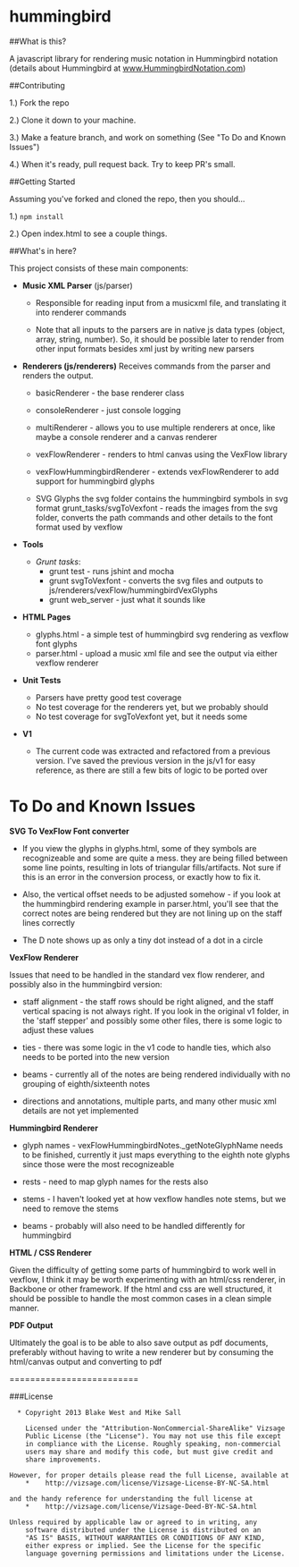 hummingbird
===========

##What is this?

A javascript library for rendering music notation in Hummingbird notation (details about Hummingbird at www.HummingbirdNotation.com)


##Contributing

1.) Fork the repo

2.) Clone it down to your machine.

3.) Make a feature branch, and work on something (See "To Do and Known Issues")

4.) When it's ready, pull request back. Try to keep PR's small.


##Getting Started

Assuming you've forked and cloned the repo, then you should...

1.) `npm install`

2.) Open index.html to see a couple things.

##What's in here?

This project consists of these main components:

* **Music XML Parser** (js/parser)

    * Responsible for reading input from a musicxml file, and translating it into renderer commands

    * Note that all inputs to the parsers are in native js data types (object, array, string, number). So, it should be possible later to render from other input formats besides xml just by writing new parsers

* **Renderers (js/renderers)**
        Receives commands from the parser and renders the output.

    * basicRenderer - the base renderer class
    * consoleRenderer - just console logging
    * multiRenderer - allows you to use multiple renderers at once, like maybe a console renderer and a canvas renderer
    * vexFlowRenderer - renders to html canvas using the VexFlow library
    * vexFlowHummingbirdRenderer - extends vexFlowRenderer to add support for hummingbird glyphs

    * SVG Glyphs
        the svg folder contains the hummingbird symbols in svg format
        grunt_tasks/svgToVexfont - reads the images from the svg folder,
        converts the path commands and other details to the font format used by vexflow

* **Tools**
    * *Grunt tasks*:
        * grunt test - runs jshint and mocha
        * grunt svgToVexfont - converts the svg files and outputs to js/renderers/vexFlow/hummingbirdVexGlyphs
        * grunt web_server - just what it sounds like

* **HTML Pages**
    * glyphs.html - a simple test of hummingbird svg rendering as vexflow font glyphs
    * parser.html - upload a music xml file and see the output via either vexflow renderer

* **Unit Tests**
    * Parsers have pretty good test coverage
    * No test coverage for the renderers yet, but we probably should
    * No test coverage for svgToVexfont yet, but it needs some

* **V1**
    * The current code was extracted and refactored from a previous version.
    I've saved the previous version in the js/v1 for easy reference, as
    there are still a few bits of logic to be ported over

To Do and Known Issues
======================

**SVG To VexFlow Font converter**

  * If you view the glyphs in glyphs.html, some of they symbols are recognizeable and some are quite a mess.
they are being filled between some line points, resulting in lots of triangular fills/artifacts.
Not sure if this is an error in the conversion process, or exactly how to fix it.

  * Also, the vertical offset needs to be adjusted somehow - if you look at the hummingbird rendering
example in parser.html, you'll see that the correct notes are being rendered but they are not lining
up on the staff lines correctly

  * The D note shows up as only a tiny dot instead of a dot in a circle

**VexFlow Renderer**

Issues that need to be handled in the standard vex flow renderer, and possibly also in the hummingbird version:

* staff alignment - the staff rows should be right aligned, and the staff vertical spacing is not always right.
If you look in the original v1 folder, in the 'staff stepper' and possibly some other files, there is some
logic to adjust these values

* ties - there was some logic in the v1 code to handle ties, which also needs to be ported into the new version

* beams - currently all of the notes are being rendered individually with no grouping of eighth/sixteenth notes

* directions and annotations, multiple parts, and many other music xml details are not yet implemented

**Hummingbird Renderer**

* glyph names - vexFlowHummingbirdNotes._getNoteGlyphName needs to be finished,
currently it just maps everything to the eighth note glyphs since those were the most recognizeable

* rests - need to map glyph names for the rests also

* stems - I haven't looked yet at how vexflow handles note stems, but we need to remove the stems

* beams - probably will also need to be handled differently for hummingbird

**HTML / CSS Renderer**

Given the difficulty of getting some parts of hummingbird to work well in vexflow, I think
it may be worth experimenting with an html/css renderer, in Backbone or other framework.
If the html and css are well structured, it should be possible to handle the most common cases in a clean simple manner.

**PDF Output**

Ultimately the goal is to be able to also save output as pdf documents, preferably without having to write
a new renderer but by consuming the html/canvas output and converting to pdf

=========================

###License

      * Copyright 2013 Blake West and Mike Sall

        Licensed under the "Attribution-NonCommercial-ShareAlike" Vizsage
        Public License (the "License"). You may not use this file except
        in compliance with the License. Roughly speaking, non-commercial
        users may share and modify this code, but must give credit and
        share improvements.

    However, for proper details please read the full License, available at
        *    http://vizsage.com/license/Vizsage-License-BY-NC-SA.html

    and the handy reference for understanding the full license at
        *    http://vizsage.com/license/Vizsage-Deed-BY-NC-SA.html

    Unless required by applicable law or agreed to in writing, any
        software distributed under the License is distributed on an
        "AS IS" BASIS, WITHOUT WARRANTIES OR CONDITIONS OF ANY KIND,
        either express or implied. See the License for the specific
        language governing permissions and limitations under the License.
